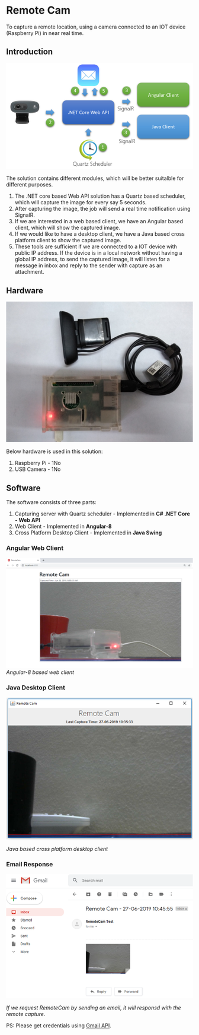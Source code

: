 # Remote Cam

To capture a remote location, using a camera connected to an IOT device (Raspberry Pi) in near real time.

## Introduction

![Screenshot](Docs/flow.png)  

The solution contains different modules, which will be better suitalble for different purposes.

1. The .NET core based Web API solution has a Quartz based scheduler, which will capture the image for every say 5 seconds.
1. After capturing the image, the job will send a real time notification using SignalR.
1. If we are interested in a web based client, we have an Angular based client, which will show the captured image.
1. If we would like to have a desktop client, we have a Java based cross platform client to show the captured image.
1. These tools are sufficient if we are connected to a IOT device with public IP address. If the device is in a local network without having a global IP address, to send the captured image, it will listen for a message in inbox and reply to the sender with capture as an attachment.
   
## Hardware

![Screenshot](Docs/hardware.jpg)  
 
Below hardware is used in this solution:

1. Raspberry Pi - 1No
2. USB Camera - 1No

## Software

The software consists of three parts:

1. Capturing server with Quartz scheduler - Implemented in **C# .NET Core - Web API**
2. Web Client - Implemented in **Angular-8**
3. Cross Platform Desktop Client - Implemented in **Java Swing**

### Angular Web Client

![AngularClient](Docs/AngualrClient.png)
*Angular-8 based web client* 

### Java Desktop Client

![JavaClient](Docs/JavaClient.png)

*Java based cross platform desktop client* 

### Email Response
![MailResponse](Docs/MailResponse.png)

*If we request RemoteCam by sending an email, it will responsd with the remote capture.* 

PS: Please get credentials using <a href='https://developers.google.com/gmail/api/' target='_blank'>Gmail API</a>.

